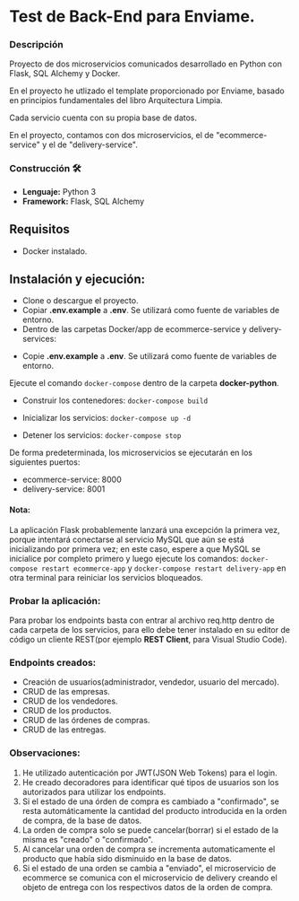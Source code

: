 # Test de Back-End para Enviame.

### Descripción

Proyecto de dos microservicios comunicados desarrollado en Python con Flask, SQL Alchemy y Docker.

En el proyecto he utlizado el template proporcionado por Enviame, basado en principios fundamentales del libro Arquitectura Limpia.

Cada servicio cuenta con su propia base de datos.

En el proyecto, contamos con dos microservicios, el de "ecommerce-service" y el de "delivery-service".

### Construcción 🛠️
* **Lenguaje:** Python 3
* **Framework:** Flask, SQL Alchemy

## Requisitos
- Docker instalado.

## Instalación y ejecución:

- Clone o descargue el proyecto.
- Copiar **.env.example** a **.env**. Se utilizará como fuente de variables de entorno.
- Dentro de las carpetas Docker/app de ecommerce-service y delivery-services:
* Copie **.env.example** a **.env**. Se utilizará como fuente de variables de entorno.

Ejecute el comando ```docker-compose``` dentro de la carpeta **docker-python**.

* Construir los contenedores: ```docker-compose build```

* Inicializar los servicios: ```docker-compose up -d```

* Detener los servicios: ```docker-compose stop```

De forma predeterminada, los microservicios se ejecutarán en los siguientes puertos:
- ecommerce-service: 8000
- delivery-service: 8001

#### Nota:
La aplicación Flask probablemente lanzará una excepción la primera vez, porque intentará conectarse al servicio MySQL que aún se está inicializando por primera vez; en este caso, espere a que MySQL se inicialice por completo primero y luego ejecute los comandos: 
`docker-compose restart ecommerce-app` y `docker-compose restart delivery-app` en otra terminal para reiniciar los servicios bloqueados.

### Probar la aplicación:
Para probar los endpoints basta con entrar al archivo req.http dentro de cada carpeta de los servicios, para ello debe tener instalado en su editor de código un cliente REST(por ejemplo **REST Client**, para Visual Studio Code).

### Endpoints creados:
- Creación de usuarios(administrador, vendedor, usuario del mercado).
- CRUD de las empresas.
- CRUD de los vendedores.
- CRUD de los productos.
- CRUD de las órdenes de compras.
- CRUD de las entregas.

### Observaciones:
1. He utilizado autenticación por JWT(JSON Web Tokens) para el login. 
2. He creado decoradores para identificar qué tipos de usuarios son los autorizados para utilizar los endpoints.
3. Si el estado de una órden de compra es cambiado a "confirmado", se resta automáticamente la cantidad del producto introducida en la orden de compra, de la base de datos.
4. La orden de compra solo se puede cancelar(borrar) si el estado de la misma es "creado" o "confirmado".
5. Al cancelar una orden de compra se incrementa automaticamente el producto que había sido disminuido en la base de datos.
6. Si el estado de una orden se cambia a "enviado", el microservicio de ecommerce se comunica con el microservicio de delivery creando el objeto de entrega con los respectivos datos de la orden de compra.
